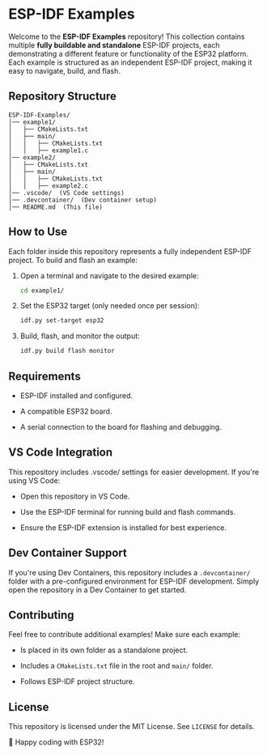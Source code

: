 # ESP-IDF Examples

Welcome to the **ESP-IDF Examples** repository! This collection contains multiple **fully buildable and standalone** ESP-IDF projects, each demonstrating a different feature or functionality of the ESP32 platform. Each example is structured as an independent ESP-IDF project, making it easy to navigate, build, and flash.

## Repository Structure

```
ESP-IDF-Examples/
│── example1/
│   ├── CMakeLists.txt
│   ├── main/
│   │   ├── CMakeLists.txt
│   │   ├── example1.c
│── example2/
│   ├── CMakeLists.txt
│   ├── main/
│   │   ├── CMakeLists.txt
│   │   ├── example2.c
│── .vscode/  (VS Code settings)
│── .devcontainer/  (Dev container setup)
│── README.md  (This file)
```

## How to Use
Each folder inside this repository represents a fully independent ESP-IDF project. To build and flash an example:

1. Open a terminal and navigate to the desired example:
   ```sh
   cd example1/

2. Set the ESP32 target (only needed once per session):
   ```sh
   idf.py set-target esp32

3. Build, flash, and monitor the output:
   ```sh
   idf.py build flash monitor

## Requirements

* ESP-IDF installed and configured.

* A compatible ESP32 board.

* A serial connection to the board for flashing and debugging.

## VS Code Integration

This repository includes .vscode/ settings for easier development. If you're using VS Code:

* Open this repository in VS Code.

* Use the ESP-IDF terminal for running build and flash commands.

* Ensure the ESP-IDF extension is installed for best experience.

## Dev Container Support

If you're using Dev Containers, this repository includes a `.devcontainer/` folder with a pre-configured environment for ESP-IDF development. Simply open the repository in a Dev Container to get started.

## Contributing

Feel free to contribute additional examples! Make sure each example:

* Is placed in its own folder as a standalone project.

* Includes a `CMakeLists.txt` file in the root and `main/` folder.

* Follows ESP-IDF project structure.

## License

This repository is licensed under the MIT License. See `LICENSE` for details.

🚀 Happy coding with ESP32!
